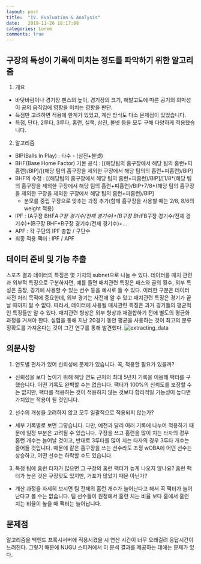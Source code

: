 ```yaml
---
layout: post
title:  "IV. Evaluation & Analysis"
date:   2019-11-26 18:17:08
categories: Lorem
comments: true
---
```

## 구장의 특성이 기록에 미치는 정도를 파악하기 위한 알고리즘

1. 개요
- 바닷바람이나 경기장 팬스의 높이, 경기장의 크기, 해발고도에 따른 공기의 희박성이 공의 움직임에 영향을 미치는 영향을 판단.
- 득점만 고려하면 적용에 한계가 있었고, 계산 방식도 다소 문제점이 있었습니다.
- 득점, 단타, 2루타, 3루타, 홈런, 실책, 삼진, 볼넷 등을 모두 구해 다양하게 적용했습니다.

2. 알고리즘
- BIP(Balls In Play) : 타수 - (삼진+볼넷)
- BHF(Base Home Factor) 기본 공식
: [(해당팀의 홈구장에서 해당 팀의 홈런+피홈런)/BIP]/[(해당 팀의 홈구장을 제외한 구장에서 해당 팀의의 홈런+피홈런)/BIP]
- BHF의 수정
: [(해당팀의 홈구장에서 해당 팀의 홈런+피홈런)/BIP]/[1/8*(해당 팀의 홈구장을 제외한 구장에서 해당 팀의 홈런+피홈런)/BIP+7/8*(해당 팀의 홈구장을 제외한 구장을 제외한 구장에서 해당 팀의 홈런+피홈런)/BIP]
  * 분모를 중립 구장으로 맞추는 과정 추가(함께 홈구장을 사용할 때는 2/8, 8/6의 weight 적용)
- IPF : (A구장 BHF*A구장 경기수/전체 경기수)+(B구장 BHF*B구장 경기수/전체 경기수)+(B구장 BHF*B구장 경기수/전체 경기수)+...
- APF : 각 구단의 IPF 총합 / 구단수
- 최종 적용 팩터 : IPF / APF

## 데이터 준비 및 기능 추출
스포츠 결과 데이터의 특징은 몇 가지의 subnet으로 나눌 수 있다. 데이터를 매치 관련과 외부적 특징으로 구분하자면, 예를 들면 매치관련 특징은 패스와 골의 횟수, 외부 특성은 출장, 경기에 사용할 수 있는 선수 등을 예시로 들 수 있다. 이러한 구분은 데이터 사전 처리 목적에 중요한데, 외부 경기는 사전에 알 수 있고 매치관련 특징은 경기가 끝날 때까지 알 수 없다. 따라서, 데이터에 사용될 매치관련 특징은 과거 경기들의 평균적인 특징들만 알 수 있다. 매치관련 형상은 외부 형상과 재결합하기 전에 별도의 평균화 과정을 거쳐야 한다. 실험을 통해 지난 20경기 동안 평균을 사용하는 것이 최고의 분류 정확도를 가져온다는 것이 그간 연구를 통해 발견했다.
![extracting_data](/image/extracting_data.png])

## 의문사항

1. 연도별 편차가 있어 신뢰성에 문제가 있습니다. 꼭, 적용할 필요가 있을까?
- 신뢰성을 보다 높이기 위해 해당 연도 근처의 최대 5년치 기록을 이용해 팩터를 구했습니다. 어떤 기록도 완벽할 수는 없습니다. 팩터가 100%의 신뢰도를 보장할 수는 없지만, 팩터를 적용하는 것이 적용하지 않는 것보다 합리적일 가능성이 높다면 가치있는 적용이 될 것입니다.

2. 선수의 개성을 고려하지 않고 모두 일괄적으로 적용되지 않는가?
- 세부 기록별로 보면 그렇습니다. 다만, 예전과 달리 여러 기록에 나누어 적용하기 때문에 일정 부분은 고려될 수 있습니다. 구장을 쓰고 홈런을 많이 치는 타자의 경우 홈런 개수는 늘어날 것이고, 반대로 3루타를 많이 치는 타자의 경우 3루타 개수는 줄어들 것입니다. 때문에 같은 홈구장을 쓰는 선수라도 조정 wOBA에 어떤 선수는 상승하고, 어떤 선수는 하락할 수도 있습니다.

3. 특정 팀에 홈런 타자가 많으면 그 구장의 홈런 팩터가 높게 나오지 않나요? 홈런 팩터가 높은 것은 구장탓도 있지만, 거포가 많았기 때문 아닌가?
- 계산 과정을 자세히 보시면 팀 전체의 홈런 개수가 늘어난다고 해서 꼭 팩터가 늘어난다고 볼 수는 없습니다. 팀 선수들이 원정에서 홈런 치는 비율 보다 홈에서 홈런 치는 비율이 높을 때 팩터는 늘어납니다.

## 문제점

알고리즘을 백엔드 프록시서버에 적용시켰을 시 연산 시간이 너무 오래걸려 응답시간이 느려진다. 그렇기 때문에 NUGU 스피커에서 이 분셕 결과를 제공하는 데에는 문제가 있다.
